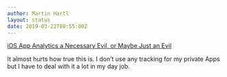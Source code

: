 ```yaml
---
author: Martin Hartl
layout: status
date: 2019-03-22T08:55:00Z
---
```

[iOS App Analytics a Necessary Evil, or Maybe Just an Evil](http://blog.jaredsinclair.com/post/183568059785/ios-app-analytics-a-necessary-evil-or-maybe-just)
 
It almost hurts how true this is. I don’t use any tracking for my private Apps but I have to deal with it a lot in my day job.
